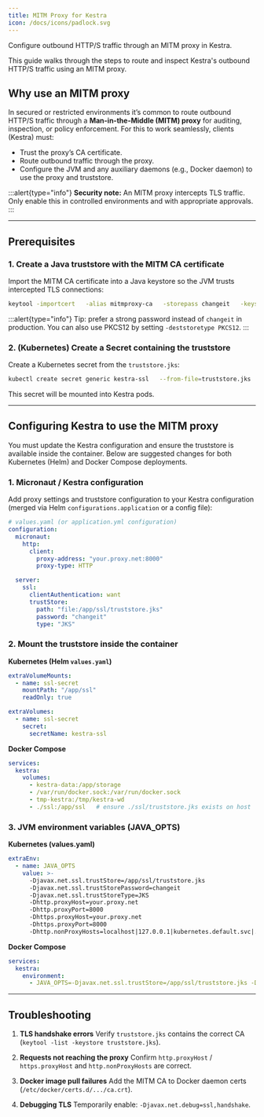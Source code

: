 ```yaml
---
title: MITM Proxy for Kestra
icon: /docs/icons/padlock.svg
---
```


Configure outbound HTTP/S traffic through an MITM proxy in Kestra.

This guide walks through the steps to route and inspect Kestra's outbound HTTP/S traffic using an MITM proxy.

## Why use an MITM proxy

In secured or restricted environments it’s common to route outbound HTTP/S traffic through a **Man-in-the-Middle (MITM) proxy** for auditing, inspection, or policy enforcement. For this to work seamlessly, clients (Kestra) must:

- Trust the proxy’s CA certificate.
- Route outbound traffic through the proxy.
- Configure the JVM and any auxiliary daemons (e.g., Docker daemon) to use the proxy and truststore.

:::alert{type="info"}
**Security note:** An MITM proxy intercepts TLS traffic. Only enable this in controlled environments and with appropriate approvals.
:::

---

## Prerequisites

### 1. Create a Java truststore with the MITM CA certificate

Import the MITM CA certificate into a Java keystore so the JVM trusts intercepted TLS connections:

```bash
keytool -importcert   -alias mitmproxy-ca   -storepass changeit   -keystore truststore.jks   -trustcacerts   -file mitmproxy-ca.crt   -noprompt
```

:::alert{type="info"}
Tip: prefer a strong password instead of `changeit` in production. You can also use PKCS12 by setting `-deststoretype PKCS12`.
:::

### 2. (Kubernetes) Create a Secret containing the truststore

Create a Kubernetes secret from the `truststore.jks`:

```bash
kubectl create secret generic kestra-ssl   --from-file=truststore.jks   -n kestra
```

This secret will be mounted into Kestra pods.

---

## Configuring Kestra to use the MITM proxy

You must update the Kestra configuration and ensure the truststore is available inside the container. Below are suggested changes for both Kubernetes (Helm) and Docker Compose deployments.

### 1. Micronaut / Kestra configuration

Add proxy settings and truststore configuration to your Kestra configuration (merged via Helm `configurations.application` or a config file):

```yaml
# values.yaml (or application.yml configuration)
configuration:
  micronaut:
    http:
      client:
        proxy-address: "your.proxy.net:8000"
        proxy-type: HTTP

  server:
    ssl:
      clientAuthentication: want
      trustStore:
        path: "file:/app/ssl/truststore.jks"
        password: "changeit"
        type: "JKS"
```

### 2. Mount the truststore inside the container

**Kubernetes (Helm `values.yaml`)**

```yaml
extraVolumeMounts:
  - name: ssl-secret
    mountPath: "/app/ssl"
    readOnly: true

extraVolumes:
  - name: ssl-secret
    secret:
      secretName: kestra-ssl
```

**Docker Compose**

```yaml
services:
  kestra:
    volumes:
      - kestra-data:/app/storage
      - /var/run/docker.sock:/var/run/docker.sock
      - tmp-kestra:/tmp/kestra-wd
      - ./ssl:/app/ssl   # ensure ./ssl/truststore.jks exists on host
```

### 3. JVM environment variables (JAVA_OPTS)

**Kubernetes (values.yaml)**

```yaml
extraEnv:
  - name: JAVA_OPTS
    value: >-
      -Djavax.net.ssl.trustStore=/app/ssl/truststore.jks
      -Djavax.net.ssl.trustStorePassword=changeit
      -Djavax.net.ssl.trustStoreType=JKS
      -Dhttp.proxyHost=your.proxy.net
      -Dhttp.proxyPort=8000
      -Dhttps.proxyHost=your.proxy.net
      -Dhttps.proxyPort=8000
      -Dhttp.nonProxyHosts=localhost|127.0.0.1|kubernetes.default.svc|.svc|.cluster.local|your.nexus.domain.com|kestra-minio
```

**Docker Compose**

```yaml
services:
  kestra:
    environment:
      - JAVA_OPTS=-Djavax.net.ssl.trustStore=/app/ssl/truststore.jks -Djavax.net.ssl.trustStorePassword=changeit -Djavax.net.ssl.trustStoreType=JKS -Dhttp.proxyHost=your.proxy.net -Dhttp.proxyPort=8000 -Dhttps.proxyHost=your.proxy.net -Dhttps.proxyPort=8000 -Dhttp.nonProxyHosts=localhost|127.0.0.1|your.nexus.domain.com
```

---

## Troubleshooting

1. **TLS handshake errors**
   Verify `truststore.jks` contains the correct CA (`keytool -list -keystore truststore.jks`).

2. **Requests not reaching the proxy**
   Confirm `http.proxyHost` / `https.proxyHost` and `http.nonProxyHosts` are correct.

3. **Docker image pull failures**
   Add the MITM CA to Docker daemon certs (`/etc/docker/certs.d/.../ca.crt`).

4. **Debugging TLS**
   Temporarily enable: `-Djavax.net.debug=ssl,handshake`.
